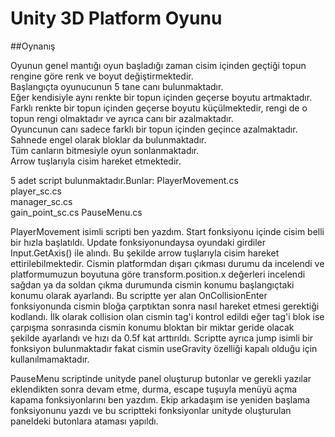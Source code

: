 # Unity 3D Platform Oyunu

##Oynanış    

Oyunun genel mantığı oyun başladığı zaman cisim içinden geçtiği topun rengine göre renk ve boyut değiştirmektedir.    
Başlangıçta oyunucunun 5 tane canı bulunmaktadır.    
Eğer kendisiyle aynı renkte bir topun içinden geçerse boyutu artmaktadır.     
Farklı renkte bir  topun içinden geçerse boyutu küçülmektedir, rengi de o topun rengi olmaktadır ve ayrıca canı bir azalmaktadır.  
Oyuncunun canı sadece farklı bir topun içinden geçince azalmaktadır.
Sahnede engel olarak bloklar da bulunmaktadır.  
Tüm canların bitmesiyle oyun sonlanmaktadır.    
Arrow tuşlarıyla cisim hareket etmektedir.

5 adet script bulunmaktadır.Bunlar: 
PlayerMovement.cs    
player_sc.cs   
manager_sc.cs   
gain_point_sc.cs
PauseMenu.cs

PlayerMovement isimli scripti ben yazdım. Start fonksiyonu içinde cisim belli bir hızla başlatıldı. Update fonksiyonundaysa oyundaki girdiler Input.GetAxis() ile alındı. Bu şekilde arrow tuşlarıyla cisim hareket ettirilebilmektedir. Cismin platformdan dışarı çıkması durumu da incelendi ve platformumuzun boyutuna göre transform.position.x değerleri incelendi sağdan ya da soldan çıkma durumunda cismin konumu başlangıçtaki konumu olarak ayarlandı. Bu scriptte yer alan OnCollisionEnter fonksiyonunda cismin bloğa çarptıktan sonra nasıl hareket etmesi gerektiği kodlandı. İlk olarak collision olan cismin tag'i kontrol edildi eğer tag'i blok ise çarpışma sonrasında cismin konumu bloktan bir miktar geride olacak şekilde ayarlandı ve hızı da 0.5f kat arttırıldı. Scriptte ayrıca jump isimli bir fonksiyon bulunmaktadır fakat cismin useGravity özelliği kapalı olduğu için kullanılmamaktadır.


PauseMenu scriptinde unityde panel oluşturup butonlar ve gerekli yazılar eklendikten sonra devam etme, durma, escape tuşuyla menüyü açma kapama fonksiyonlarını ben yazdım. Ekip arkadaşım ise yeniden başlama fonksiyonunu yazdı ve bu scriptteki fonksiyonlar unityde oluşturulan paneldeki butonlara ataması yapıldı.
